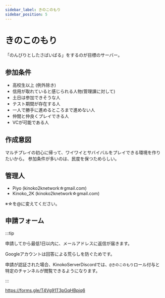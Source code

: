 ```yaml
---
sidebar_label: きのこのもり
sidebar_position: 5
---
```

# きのこのもり

「のんびりとしたさばいばる」をするのが目標のサーバー。

## 参加条件
- 高校生以上 (例外除き)
- 信用が取れていると感じられる人物(管理課に対して)
- 土日は参加できそうな人
- テスト期間が存在する人
- 一人で勝手に進めるところまで進めない人
- 仲間と仲良くプレイできる人
- VCが可能である人

## 作成意図
マルチプレイの初心に帰って、ワイワイとサバイバルをプレイできる環境を作りたいから。
参加条件が多いのは、民度を保つためらしい。

## 管理人
- Piyo (kinoko2knetwork☆gmail.com)
- Kinoko_2K (kinoko2knetwork☆gmail.com)

※☆を@に変えてください。

## 申請フォーム
:::tip

申請してから最低1日以内に、メールアドレスに返信が届きます。

Googleアカウントは回答による荒らしを防ぐためです。

申請が認証された場合、KinokoServerDiscordでは、`@きのこのもり`ロール付与と特定のチャンネルが閲覧できるようになります。

:::

https://forms.gle/T4Vg91T3pGqHBpjq6

